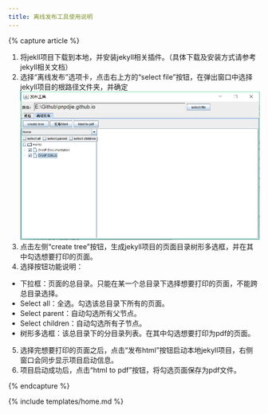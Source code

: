 ```yaml
---
title: 离线发布工具使用说明
---
```


{% capture article %}

1. 将jekll项目下载到本地，并安装jekyll相关插件。（具体下载及安装方式请参考jekyll相关文档）  
2. 选择“离线发布”选项卡，点击右上方的“select file”按钮，在弹出窗口中选择jekyll项目的根路径文件夹，并确定  
 ![](/images/docs/guides/releasetool/2.2.1_1.png "离线发布工具_使用说明")  
3. 点击左侧“create tree”按钮，生成jekyll项目的页面目录树形多选框，并在其中勾选想要打印的页面。  
4. 选择按钮功能说明：  
  - 下拉框：页面的总目录。只能在某一个总目录下选择想要打印的页面，不能跨总目录选择。
  - Select all：全选。勾选该总目录下所有的页面。
  - Select parent：自动勾选所有父节点。
  - Select children：自动勾选所有子节点。
  - 树形多选框：该总目录下的分目录列表。在其中勾选想要打印为pdf的页面。  
5. 选择完想要打印的页面之后，点击“发布html”按钮启动本地jekyll项目，右侧窗口会同步显示项目启动信息。  
6. 项目启动成功后，点击“html to pdf”按钮，将勾选页面保存为pdf文件。


{% endcapture %}

{% include templates/home.md %}
